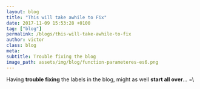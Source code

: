 ```yaml
---
layout: blog
title: "This will take awhile to Fix"
date: 2017-11-09 15:53:28 +0100
tag: ["blog"]
permalink: /blogs/this-will-take-awhile-to-fix
author: victor
class: blog
meta: 
subtitle: Trouble fixing the blog
image_path: assets/img/blog/function-parameteres-es6.png
---
```


Having **trouble fixing** the labels in the blog, might as well **start all over**... =\